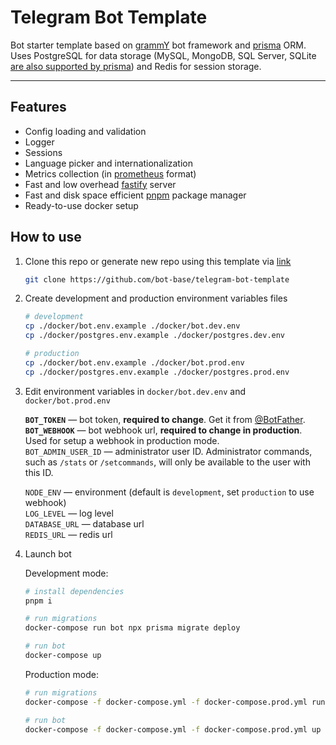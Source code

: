 # Telegram Bot Template

Bot starter template based on [grammY](https://grammy.dev/) bot framework and [prisma](https://www.prisma.io/) ORM.  
Uses PostgreSQL for data storage (MySQL, MongoDB, SQL Server, SQLite [are also supported by prisma](https://www.prisma.io/docs/reference/database-reference/supported-databases)) and Redis for session storage.

---

## Features

- Config loading and validation
- Logger
- Sessions
- Language picker and internationalization
- Metrics collection (in [prometheus](https://prometheus.io/) format)
- Fast and low overhead [fastify](https://www.fastify.io/) server
- Fast and disk space efficient [pnpm](https://pnpm.io/) package manager
- Ready-to-use docker setup

## How to use

1. Clone this repo or generate new repo using this template via [link](https://github.com/bot-base/telegram-bot-template/generate)  

    ```bash
    git clone https://github.com/bot-base/telegram-bot-template
    ```

2. Create development and production environment variables files

    ```bash
    # development
    cp ./docker/bot.env.example ./docker/bot.dev.env
    cp ./docker/postgres.env.example ./docker/postgres.dev.env

    # production
    cp ./docker/bot.env.example ./docker/bot.prod.env
    cp ./docker/postgres.env.example ./docker/postgres.prod.env
    ```

3. Edit environment variables in `docker/bot.dev.env` and `docker/bot.prod.env`

    **`BOT_TOKEN`** — bot token, **required to change**. Get it from [@BotFather](https://t.me/BotFather).  
    **`BOT_WEBHOOK`** — bot webhook url, **required to change in production**. Used for setup a webhook in production mode.  
    `BOT_ADMIN_USER_ID` — administrator user ID. Administrator commands, such as `/stats` or `/setcommands`, will only be available to the user with this ID.  

    `NODE_ENV` — environment (default is `development`, set `production` to use webhook)  
    `LOG_LEVEL` — log level  
    `DATABASE_URL` — database url  
    `REDIS_URL` — redis url  

4. Launch bot

    Development mode:

    ```bash
    # install dependencies
    pnpm i

    # run migrations
    docker-compose run bot npx prisma migrate deploy

    # run bot
    docker-compose up
    ```

    Production mode:

    ```bash
    # run migrations
    docker-compose -f docker-compose.yml -f docker-compose.prod.yml run bot npx prisma migrate deploy

    # run bot
    docker-compose -f docker-compose.yml -f docker-compose.prod.yml up
    ```
